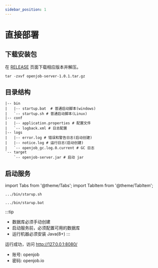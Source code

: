 ```yaml
---
sidebar_position: 1
---
```


# 直接部署

## 下载安装包

在 [RELEASE](https://github.com/open-job/openjob/releases/) 页面下载相应版本并解压。

```shell
tar -zxvf openjob-server-1.0.1.tar.gz
```

## 目录结构

```shell
|-- bin
|   |-- startup.bat  # 普通启动脚本(windows)
|   `-- startup.sh # 普通启动脚本(Linux)
|-- conf
|   |-- application.properties # 配置文件
|   `-- logback.xml # 日志配置
|-- logs
|   |-- error.log # 错误和警告日志(启动创建)
|   |-- notice.log # 运行日志(启动创建)
|   `-- openjob_gc.log.0.current # GC 日志
`-- target
    `-- openjob-server.jar # 启动 jar
```

## 启动服务
import Tabs from '@theme/Tabs';
import TabItem from '@theme/TabItem';

<Tabs>
  <TabItem value="linux" label="Linux" default>

```shell
.../bin/starup.sh
```
  </TabItem>
  <TabItem value="windows" label="Windows">

```shell
.../bin/starup.bat
```
  </TabItem>
</Tabs>

:::tip
- 数据库必须手动创建
- 启动服务前，必须配置可用的数据库
- 运行机器必须安装 Java(8+)
:::

运行成功，访问 http://127.0.0.1:8080/
- 账号: openjob
- 密码: openjob.io

